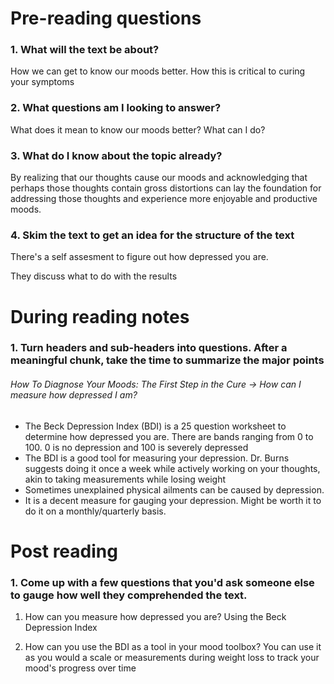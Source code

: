 # Pre-reading questions
### 1. What will the text be about?
How we can get to know our moods better. How this is critical to curing your symptoms

### 2. What questions am I looking to answer?
What does it mean to know our moods better? What can I do?

### 3. What do I know about the topic already?
By realizing that our thoughts cause our moods and acknowledging that perhaps those thoughts contain gross distortions can lay the foundation for addressing those thoughts and experience more enjoyable and productive moods.


### 4. Skim the text to get an idea for the structure of the text
There's a self assesment to figure out how depressed you are.

They discuss what to do with the results

# During reading notes
### 1. Turn headers and sub-headers into questions. After a meaningful chunk, take the time to summarize the major points
###### How To Diagnose Your Moods: The First Step in the Cure -> How can I measure how depressed I am?
* The Beck Depression Index (BDI) is a 25 question worksheet to determine how depressed you are. There are bands ranging from 0 to 100. 0 is no depression and 100 is severely depressed
* The BDI is a good tool for measuring your depression. Dr. Burns suggests doing it once a week while actively working on your thoughts, akin to taking measurements while losing weight
* Sometimes unexplained physical ailments can be caused by depression.
* It is a decent measure for gauging your depression. Might be worth it to do it on a monthly/quarterly basis.

# Post reading
### 1. Come up with a few questions that you'd ask someone else to gauge how well they comprehended the text.

1. How can you measure how depressed you are?
Using the Beck Depression Index

2. How can you use the BDI as a tool in your mood toolbox?
You can use it as you would a scale or measurements during weight loss to track your mood's progress over time